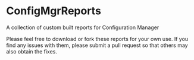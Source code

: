 # ConfigMgrReports
A collection of custom built reports for Configuration Manager

Please feel free to download or fork these reports for your own use.  If you find any issues with them, please submit a pull request so that others may also obtain the fixes.
